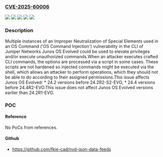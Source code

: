 ### [CVE-2025-60006](https://cve.mitre.org/cgi-bin/cvename.cgi?name=CVE-2025-60006)
![](https://img.shields.io/static/v1?label=Product&message=Junos%20OS%20Evolved&color=blue)
![](https://img.shields.io/static/v1?label=Version&message=&color=brightgreen)
![](https://img.shields.io/static/v1?label=Version&message=24.2%20&color=brightgreen)
![](https://img.shields.io/static/v1?label=Version&message=24.4%20&color=brightgreen)
![](https://img.shields.io/static/v1?label=Vulnerability&message=CWE-78%20Improper%20Neutralization%20of%20Special%20Elements%20used%20in%20an%20OS%20Command%20('OS%20Command%20Injection')&color=brightgreen)

### Description

Multiple instances of an Improper Neutralization of Special Elements used in an OS Command ('OS Command Injection') vulnerability in the CLI of Juniper Networks Junos OS Evolved could be used to elevate privileges and/or execute unauthorized commands.When an attacker executes crafted CLI commands, the options are processed via a script in some cases. These scripts are not hardened so injected commands might be executed via the shell, which allows an attacker to perform operations, which they should not be able to do according to their assigned permissions.This issue affects Junos OS Evolved:  *  24.2 versions before 24.2R2-S2-EVO,  *  24.4 versions before 24.4R2-EVO.This issue does not affect Junos OS Evolved versions earlier than 24.2R1-EVO.

### POC

#### Reference
No PoCs from references.

#### Github
- https://github.com/fkie-cad/nvd-json-data-feeds

